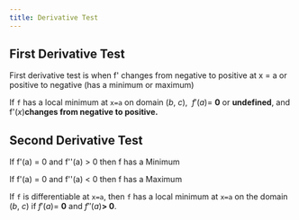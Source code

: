 ```yaml
---
title: Derivative Test
---
```

## First Derivative Test

First derivative test is when f' changes from negative to positive at x = a or positive to negative (has a minimum or maximum)

If `f` has a local minimum at `x=a` on domain $(b,\ c)$,  $f'\left(a\right)=$ **0** or **undefined**, and f'$\left(x\right)$**changes from negative to positive.**
## Second Derivative Test

If f'(a) = 0 and f''(a) > 0 then f has a Minimum

If f'(a) = 0 and f''(a) < 0 then f has a Maximum

If `f` is differentiable at `x=a`, then `f` has a local minimum at `x=a` on the domain $\left(b,\ c\right)$ if $f'\left(a\right)=$ **0** and $f''\left(a\right)$**> 0**.


